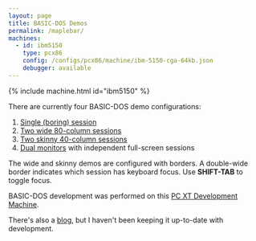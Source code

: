 ```yaml
---
layout: page
title: BASIC-DOS Demos
permalink: /maplebar/
machines:
  - id: ibm5150
    type: pcx86
    config: /configs/pcx86/machine/ibm-5150-cga-64kb.json
    debugger: available
---
```


{% include machine.html id="ibm5150" %}

There are currently four BASIC-DOS demo configurations:

 1. [Single (boring) session](?autoStart=true)
 2. [Two wide 80-column sessions](?autoMount={A:{name:"BASIC-DOS2"}})
 3. [Two skinny 40-column sessions](?autoMount={A:{name:"BASIC-DOS3"}})
 4. [Dual monitors](dual/) with independent full-screen sessions

The wide and skinny demos are configured with borders.  A double-wide border
indicates which session has keyboard focus.  Use **SHIFT-TAB** to toggle focus.

BASIC-DOS development was performed on this [PC XT Development Machine](dev/).

There's also a [blog](blog/), but I haven't been keeping it up-to-date with
development.
